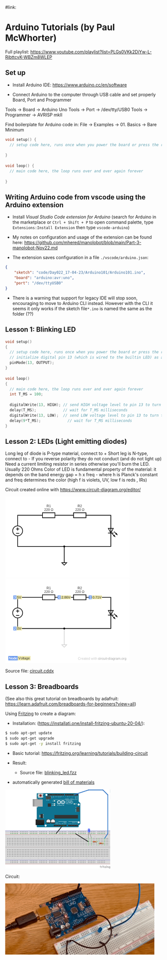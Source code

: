 #link: 

# Arduino Tutorials (by Paul McWhorter)

Full playlist: https://www.youtube.com/playlist?list=PLGs0VKk2DiYw-L-RibttcvK-WBZm8WLEP

## Set up

* Install Arduino IDE: https://www.arduino.cc/en/software

* Connect Arduino to the computer through USB cable and set properly Board, Port and Programmer

Tools -> Board -> Arduino Uno
Tools -> Port -> /dev/tty/USB0
Tools -> Programmer -> AVRISP mkII


Find boilerplate for Arduino code in:
File -> Examples -> 01. Basics -> Bare Minimum

```c++
void setup() {
  // setup code here, runs once when you power the board or press the reset button

}

void loop() {
  // main code here, the loop runs over and over again forever

}
```
## Writing Arduino code from vscode using the Arduino extension

* Install *Visual Studio Code extension for Arduino* (search for Arduino in the marketplace or 
`Ctrl + Shift + P` to open command palette, type `Extensions:Install Extension` then type `vscode-arduino`)

* My notes on configuration and usage of the extension can be found here: https://github.com/mhered/manolobot/blob/main/Part-3-manolobot-Nov22.md

* The extension saves configuration in a file `./vscode/arduino.json`:

```json
{
    "sketch": "code/Day022_17-04-23/Arduino101/Arduino101.ino",
    "board": "arduino:avr:uno",
    "port": "/dev/ttyUSB0"
}
```


* There is a warning that support for legacy IDE will stop soon, encouraging to move to Arduino CLI instead. However with the CLI it seems it only works if the sketch file`*.ino` is named the same as the folder (??)

## Lesson 1: Blinking LED
```C++
void setup()
{
  // setup code here, runs once when you power the board or press the reset button
  // initialize digital pin 13 (which is wired to the builtin LED) as an output.
  pinMode(13, OUTPUT);
}

void loop()
{
  // main code here, the loop runs over and over again forever
  int T_MS = 100;

  digitalWrite(13, HIGH); // send HIGH voltage level to pin 13 to turn the LED on
  delay(T_MS);            // wait for T_MS milliseconds
  digitalWrite(13, LOW);  // send LOW voltage level to pin 13 to turn the LED off
  delay(9*T_MS);            // wait for T_MS milliseconds
}
```


## Lesson 2: LEDs (Light emitting diodes)
Long leg of diode is P-type material, connect to +
Short leg is N-type, connect to -
If you reverse polarity they do not conduct (and do not light up)
Need a current limiting resistor in series otherwise you'll burn the LED. Usually 220 Ohms
Color of LED is fundamental property of the material: it depends on the band energy gap = h x freq  - where h is Planck's constant and freq determines the color (high f is violets, UV, low f is reds , IRs)

Circuit created online with https://www.circuit-diagram.org/editor/

![](./circuit-diagram/circuit.png)
![](./circuit-diagram/simulation.png)



Source file: [circuit.cddx](./circuit-diagram/circuit.cddx) 

## Lesson 3: Breadboards

(See also this great tutorial on breadboards by adafruit: https://learn.adafruit.com/breadboards-for-beginners?view=all)

Using [Fritzing](https://fritzing.org/) to create a diagram:

* Installation: (https://installati.one/install-fritzing-ubuntu-20-04/):

```bash
$ sudo apt-get update
$ sudo apt-get upgrade
$ sudo apt-get -y install fritzing
```

* Basic tutorial: https://fritzing.org/learning/tutorials/building-circuit
* Result: 

  * Source file: [blinking_led.fzz](./fritzing/blinking_led.fzz)
* automatically generated [bill of materials](./fritzing/blinking_led_bom.html)

<img src="./fritzing/blinking_led.png" style="zoom: 33%;" />

Circuit:

![](./101.gif)
